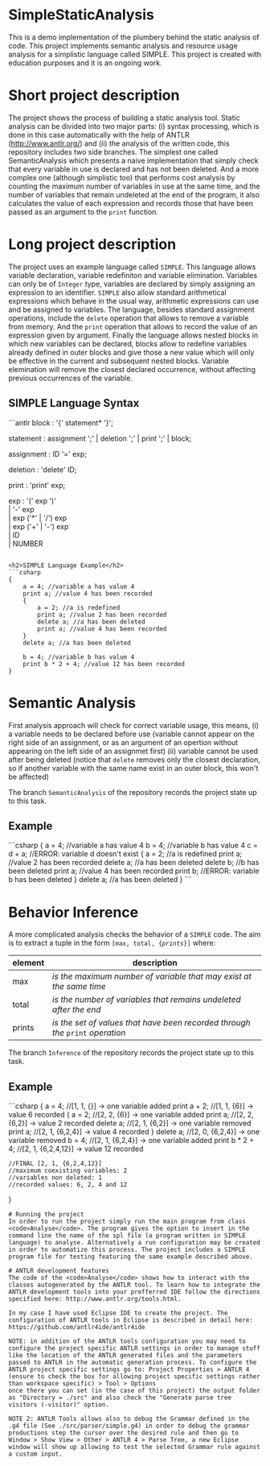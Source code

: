 # SimpleStaticAnalysis
This is a demo implementation of the plumbery behind the static analysis of code. This project implements semantic analysis and resource usage analysis for a simplistic language called SIMPLE. This project is created with education purposes and it is an ongoing work.

# Short project description
The project shows the process of building a static analysis tool. Static analysis can be divided into two major parts: (i) syntax processing, which 
is done in this case automatically with the help of ANTLR (http://www.antlr.org/) and (ii) the analysis of the written code, this repository includes 
two side branches. The simplest one called SemanticAnalysis which presents a naive implementation that simply check that every variable in use is 
declared and has not been deleted. And a more complex one (although simplistic too) that performs cost analysis by counting the maximum
number of variables in use at the same time, and the number of variables that remain undeleted at the end of the program, it also calculates
the value of each expression and records those that have been passed as an argument to the <code>print</code> function.

# Long project description
The project uses an example language called <code>SIMPLE</code>. This language allows variable declaration, variable redefiniton and variable elimination. Variables can only be of <code>Integer</code> type, variables are declared by simply assigning an expression to an identifier. <code>SIMPLE</code> also allow standard arithmetical expressions which behave in the usual way, arithmetic expressions can use and be assigned to variables. The language, besides standard assignment operations, include the <code>delete</code> operation that allows to remove a variable from memory. And the <code>print</code> operation that allows to record the value of an expression given by argument. Finally the language allows nested blocks in which new variables can be declared, blocks allow to redefine variables already defined in outer blocks and give those a new value which will only be effective in the current and subsequent nested blocks. Variable elemination will remove the closest declared occurrence, without affecting previous occurrences of the variable.

<h2>SIMPLE Language Syntax</h2>
```antlr
block		: '{' statement* '}';

statement	: assignment ';' 
			| deletion ';' 
			| print ';'
			| block;

assignment	: ID '=' exp;

deletion	: 'delete' ID;

print		: 'print' exp;

exp			: '(' exp ')'							
			| '-' exp						
			| exp ('*' | '/') exp		
			| exp ('+' | '-') exp		
			| ID 								
		    | NUMBER								
```

<h2>SIMPLE Language Example</h2>
```csharp
{
 	a = 4; //variable a has value 4
	print a; //value 4 has been recorded
	{
		a = 2; //a is redefined
		print a; //value 2 has been recorded
		delete a; //a has been deleted
		print a; //value 4 has been recorded
	}
	delete a; //a has been deleted
	
	b = 4; //variable b has value 4
	print b * 2 + 4; //value 12 has been recorded
}
```

# Semantic Analysis
First analysis approach will check for correct variable usage, this means, (i) a variable needs to be declared before use (variable cannot appear on the right side of an assignment, or as an argument of an opertion without appearing on the left side of an assignmet first) (ii) variable cannot be used after being deleted (notice that <code>delete</code> removes only the closest declaration, so if another variable with the same name exist in an outer block, this won't be affected)

The branch <code>SemanticAnalysis</code> of the repository records the project state up to this task. 

<h2>Example</h2>
```csharp
{
 	a = 4; //variable a has value 4
	b = 4; //variable b has value 4 
	c = d + a; //ERROR: variable d doesn't exist
	{
		a = 2; //a is redefined
		print a; //value 2 has been recorded
		delete a; //a has been deleted
		delete b; //b has been deleted
		print a; //value 4 has been recorded
		print b; //ERROR: variable b has been deleted
	}
	delete a; //a has been deleted
}
```

# Behavior Inference
A more complicated analysis checks the behavior of a <code>SIMPLE</code> code. The aim is to extract a tuple in the form <code>[max, total, {<i>prints</i>}]</code> where:

element|description
-------|-----------------------------------------------------------------
max|<i>is the maximum number of variable that may exist at the same time</i>
total|<i>is the number of variables that remains undeleted after the end</i>
prints|<i>is the set of values that have been recorded through the </i><code>print</code> <i>operation</i>

The branch <code>Inference</code> of the repository records the project state up to this task. 

<h2>Example</h2>
```csharp
{
 	a = 4; //[1, 1, {}] -> one variable added
	print a + 2; //[1, 1, {6}] -> value 6 recorded
	{
		a = 2; //[2, 2, {6}] -> one variable added
		print a; //[2, 2, {6,2}] -> value 2 recorded
		delete a; //[2, 1, {6,2}] -> one variable removed
		print a; //[2, 1, {6,2,4}] -> value 4 recorded
	}
	delete a; //[2, 0, {6,2,4}] -> one variable removed
	b = 4; //[2, 1, {6,2,4}] -> one variable added
	print b * 2 + 4; //[2, 1, {6,2,4,12}] -> value 12 recorded
	
	
	//FINAL [2, 1, {6,2,4,12}]
	//maximum coexisting variables: 2
	//variables non deleted: 1
	//recorded values: 6, 2, 4 and 12
}
```
# Running the project
In order to run the project simply run the main program from class <code>Analyse</code>. The program gives the option to insert in the command line the name of the spl file (a program written in SIMPLE language) to analyse. Alternatively a run configuration may be created in order to automatize this process. The project includes a SIMPLE program file for testing featuring the same example described above.

# ANTLR development features
The code of the <code>Analyse</code> shows how to interact with the classes autogenerated by the ANTLR tool. To learn how to integrate the ANTLR development tools into your prefferred IDE follow the directions specified here: http://www.antlr.org/tools.html.

In my case I have used Eclipse IDE to create the project. The configuration of ANTLR tools in Eclipse is described in detail here: https://github.com/antlr4ide/antlr4ide

NOTE: in addition of the ANTLR tools configuration you may need to configure the project specific ANTLR settings in order to manage stuff like the location of the ANTLR generated files and the parameters passed to ANTLR in the automatic generation process. To configure the ANTLR project specific settings go to: Project Properties > ANTLR 4 (ensure to check the box for allowing project specific settings rather than workspace specific) > Tool > Options
once there you can set (in the case of this project) the output folder as "Directory = ./src" and also check the "Generate parse tree visitors (-visitor)" option.

NOTE 2: ANTLR Tools allows also to debug the Grammar defined in the .g4 file (See ./src/parser/simple.g4) in order to debug the grammar productions step the cursor over the desired rule and then go to Window > Show View > Other > ANTLR 4 > Parse Tree, a new Eclipse window will show up allowing to test the selected Grammar rule against a custom input.
